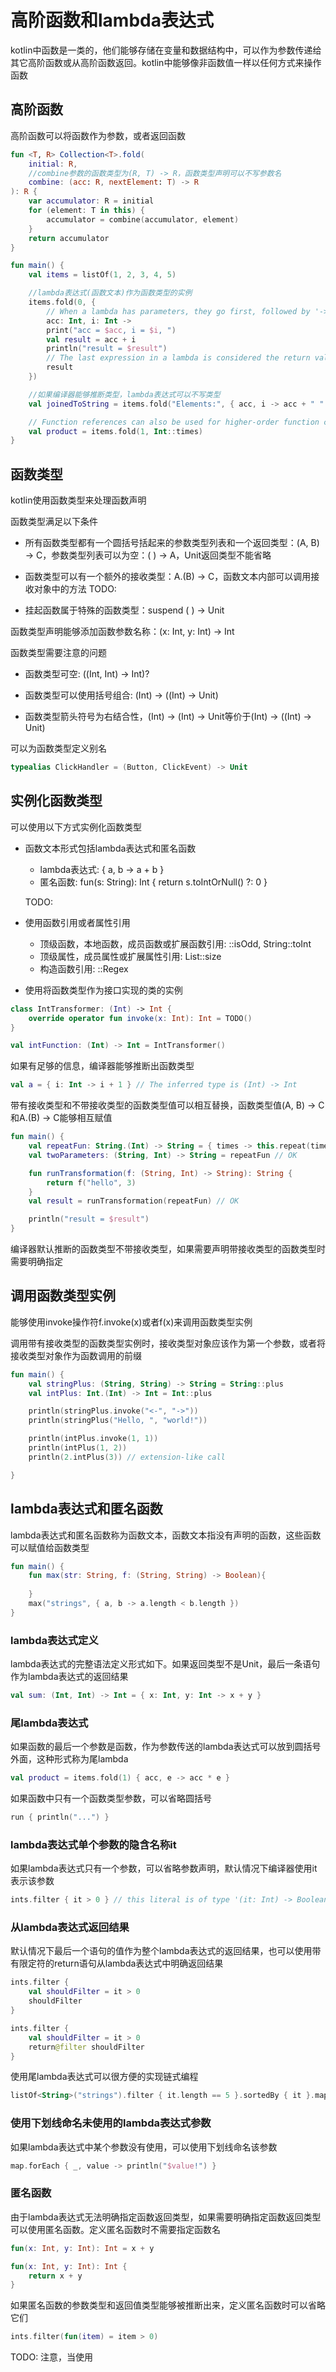 # 高阶函数和lambda表达式
kotlin中函数是一类的，他们能够存储在变量和数据结构中，可以作为参数传递给其它高阶函数或从高阶函数返回。kotlin中能够像非函数值一样以任何方式来操作函数

## 高阶函数
高阶函数可以将函数作为参数，或者返回函数

```kotlin
fun <T, R> Collection<T>.fold(
    initial: R, 
    //combine参数的函数类型为(R, T) -> R，函数类型声明可以不写参数名
    combine: (acc: R, nextElement: T) -> R
): R {
    var accumulator: R = initial
    for (element: T in this) {
        accumulator = combine(accumulator, element)
    }
    return accumulator
}

fun main() {
    val items = listOf(1, 2, 3, 4, 5)

    //lambda表达式(函数文本)作为函数类型的实例
    items.fold(0, { 
        // When a lambda has parameters, they go first, followed by '->'
        acc: Int, i: Int -> 
        print("acc = $acc, i = $i, ") 
        val result = acc + i
        println("result = $result")
        // The last expression in a lambda is considered the return value:
        result
    })

    //如果编译器能够推断类型，lambda表达式可以不写类型
    val joinedToString = items.fold("Elements:", { acc, i -> acc + " " + i })

    // Function references can also be used for higher-order function calls:
    val product = items.fold(1, Int::times)
}    
```

## 函数类型
kotlin使用函数类型来处理函数声明

函数类型满足以下条件
* 所有函数类型都有一个圆括号括起来的参数类型列表和一个返回类型：(A, B) -> C，参数类型列表可以为空：( ) -> A，Unit返回类型不能省略

* 函数类型可以有一个额外的接收类型：A.(B) -> C，函数文本内部可以调用接收对象中的方法  TODO:

* 挂起函数属于特殊的函数类型：suspend ( ) -> Unit

函数类型声明能够添加函数参数名称：(x: Int, y: Int) -> Int

函数类型需要注意的问题
* 函数类型可空: ((Int, Int) -> Int)?

* 函数类型可以使用括号组合: (Int) -> ((Int) -> Unit)

* 函数类型箭头符号为右结合性，(Int) -> (Int) -> Unit等价于(Int) -> ((Int) -> Unit)

可以为函数类型定义别名

```kotlin
typealias ClickHandler = (Button, ClickEvent) -> Unit
```

## 实例化函数类型
可以使用以下方式实例化函数类型

* 函数文本形式包括lambda表达式和匿名函数
    * lambda表达式: { a, b -> a + b }
    * 匿名函数: fun(s: String): Int { return s.toIntOrNull() ?: 0 }

    TODO:
    
* 使用函数引用或者属性引用
    * 顶级函数，本地函数，成员函数或扩展函数引用: ::isOdd, String::toInt
    * 顶级属性，成员属性或扩展属性引用: List<Int>::size
    * 构造函数引用: ::Regex
    
* 使用将函数类型作为接口实现的类的实例

```kotlin
class IntTransformer: (Int) -> Int {
    override operator fun invoke(x: Int): Int = TODO()
}

val intFunction: (Int) -> Int = IntTransformer()
```

如果有足够的信息，编译器能够推断出函数类型

```kotlin
val a = { i: Int -> i + 1 } // The inferred type is (Int) -> Int
```

带有接收类型和不带接收类型的函数类型值可以相互替换，函数类型值(A, B) -> C和A.(B) -> C能够相互赋值

```kotlin
fun main() {
    val repeatFun: String.(Int) -> String = { times -> this.repeat(times) }
    val twoParameters: (String, Int) -> String = repeatFun // OK

    fun runTransformation(f: (String, Int) -> String): String {
        return f("hello", 3)
    }
    val result = runTransformation(repeatFun) // OK

    println("result = $result")
}
```

编译器默认推断的函数类型不带接收类型，如果需要声明带接收类型的函数类型时需要明确指定

## 调用函数类型实例
能够使用invoke操作符f.invoke(x)或者f(x)来调用函数类型实例

调用带有接收类型的函数类型实例时，接收类型对象应该作为第一个参数，或者将接收类型对象作为函数调用的前缀

```kotlin
fun main() {
    val stringPlus: (String, String) -> String = String::plus
    val intPlus: Int.(Int) -> Int = Int::plus

    println(stringPlus.invoke("<-", "->"))
    println(stringPlus("Hello, ", "world!")) 

    println(intPlus.invoke(1, 1))
    println(intPlus(1, 2))
    println(2.intPlus(3)) // extension-like call

}
```

## lambda表达式和匿名函数
lambda表达式和匿名函数称为函数文本，函数文本指没有声明的函数，这些函数可以赋值给函数类型

```kotlin
fun main() {
    fun max(str: String, f: (String, String) -> Boolean){
        
    }
    max("strings", { a, b -> a.length < b.length })
}
```

### lambda表达式定义
lambda表达式的完整语法定义形式如下。如果返回类型不是Unit，最后一条语句作为lambda表达式的返回结果

```kotlin
val sum: (Int, Int) -> Int = { x: Int, y: Int -> x + y }
```

### 尾lambda表达式
如果函数的最后一个参数是函数，作为参数传送的lambda表达式可以放到圆括号外面，这种形式称为尾lambda

```kotlin
val product = items.fold(1) { acc, e -> acc * e }
```

如果函数中只有一个函数类型参数，可以省略圆括号

```kotlin
run { println("...") }
```

### lambda表达式单个参数的隐含名称it
如果lambda表达式只有一个参数，可以省略参数声明，默认情况下编译器使用it表示该参数

```kotlin
ints.filter { it > 0 } // this literal is of type '(it: Int) -> Boolean'
```

### 从lambda表达式返回结果
默认情况下最后一个语句的值作为整个lambda表达式的返回结果，也可以使用带有限定符的return语句从lambda表达式中明确返回结果

```kotlin
ints.filter {
    val shouldFilter = it > 0 
    shouldFilter
}

ints.filter {
    val shouldFilter = it > 0 
    return@filter shouldFilter
}
```

使用尾lambda表达式可以很方便的实现链式编程

```kotlin
listOf<String>("strings").filter { it.length == 5 }.sortedBy { it }.map { it.toUpperCase() }
```

### 使用下划线命名未使用的lambda表达式参数
如果lambda表达式中某个参数没有使用，可以使用下划线命名该参数

```kotlin
map.forEach { _, value -> println("$value!") }
```

### 匿名函数
由于lambda表达式无法明确指定函数返回类型，如果需要明确指定函数返回类型可以使用匿名函数。定义匿名函数时不需要指定函数名

```kotlin
fun(x: Int, y: Int): Int = x + y

fun(x: Int, y: Int): Int {
    return x + y
}
```

如果匿名函数的参数类型和返回值类型能够被推断出来，定义匿名函数时可以省略它们

```kotlin
ints.filter(fun(item) = item > 0)
```

TODO: 
注意，当使用




